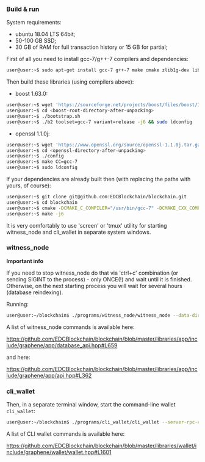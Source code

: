 ### Build & run

System requirements:
- ubuntu 18.04 LTS 64bit;
- 50-100 GB SSD;
- 30 GB of RAM for full transaction history or 15 GB for partial;

First of all you need to install gcc-7/g++-7 compilers and dependencies:

```bash
user@user:~$ sudo apt-get install gcc-7 g++-7 make cmake zlib1g-dev libbz2-dev libdb++-dev libdb-dev libssl-dev openssl libreadline-dev autoconf libtool libncurses5-dev automake python-dev
```

Then build these libraries (using compilers above):

- boost 1.63.0:

```bash
user@user:~$ wget 'https://sourceforge.net/projects/boost/files/boost/1.63.0/boost_1_63_0.tar.gz'
user@user:~$ cd <boost-root-directory-after-unpacking>
user@user:~$ ./bootstrap.sh
user@user:~$ ./b2 toolset=gcc-7 variant=release -j6 && sudo ldconfig
```
- openssl 1.1.0j:

```bash
user@user:~$ wget 'https://www.openssl.org/source/openssl-1.1.0j.tar.gz'
user@user:~$ cd <openssl-directory-after-unpacking>
user@user:~$ ./config
user@user:~$ make CC=gcc-7
user@user:~$ sudo ldconfig
```

If your dependencies are already built then (with replacing the paths with yours, of course):

```bash
user@user:~$ git clone git@github.com:EDCBlockchain/blockchain.git
user@user:~$ cd blockchain
user@user:~$ cmake -DCMAKE_C_COMPILER="/usr/bin/gcc-7" -DCMAKE_CXX_COMPILER="/usr/bin/g++-7" -DBOOST_ROOT="/home/devuser/work/boost_1_63_0" -DOPENSSL_ROOT_DIR="/home/devuser/work/openssl-1.1.0j" -DOPENSSL_INCLUDE_DIR="/home/devuser/work/openssl-1.1.0j/include" -DOPENSSL_LIBRARIES="/home/devuser/work/openssl-1.1.0j" -DCMAKE_BUILD_TYPE=RelWithDebInfo
user@user:~$ make -j6
```

It is very comfortably to use 'screen' or 'tmux' utility for starting witness_node and cli_wallet in separate system windows.

### witness_node
<b>Important info</b>

If you need to stop witness_node do that via 'ctrl+c' combination (or sending SIGINT to the process) - only ONCE(!) and wait until it is finished. Otherwise, on the next starting process you will wait for several hours (database reindexing).

Running:

```bash
user@user:~/blockchain$ ./programs/witness_node/witness_node --data-dir=data --rpc-endpoint=127.0.0.1:5909 --genesis-json=genesis.json
```

A list of witness_node commands is available here:

   https://github.com/EDCBlockchain/blockchain/blob/master/libraries/app/include/graphene/app/database_api.hpp#L659
   
   and here:
   
   https://github.com/EDCBlockchain/blockchain/blob/master/libraries/app/include/graphene/app/api.hpp#L362

### cli_wallet

Then, in a separate terminal window, start the command-line wallet `cli_wallet`:
```bash
user@user:~/blockchain$ ./programs/cli_wallet/cli_wallet --server-rpc-endpoint=ws://127.0.0.1:5909 --rpc-endpoint=127.0.0.1:8085 --rpc-http-endpoint=127.0.0.1:8086 --chain-id=979b29912e5546dbf47604692aafc94519f486c56221a5705f0c7f5f294df126 --wallet-file=wallet.json --no-backups
```

A list of CLI wallet commands is available here:

   https://github.com/EDCBlockchain/blockchain/blob/master/libraries/wallet/include/graphene/wallet/wallet.hpp#L1601    
   
